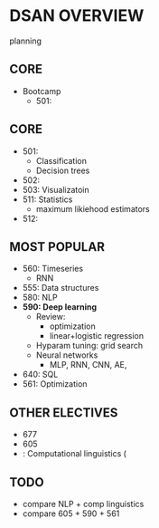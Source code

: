 # DSAN OVERVIEW 
planning 


## CORE 

*  Bootcamp 
	* 	501: 


## CORE 

*  501: 
    *  Classification
	*  Decision trees
*  502: 
*  503: Visualizatoin
*  511: Statistics 
	* maximum likiehood estimators
*  512:

## MOST POPULAR 

*  560: Timeseries
	* RNN 
*  555: Data structures 
*  580: NLP
*  **590: Deep learning** 
	* Review: 
		* optimization 
		* linear+logistic regression    
	* Hyparam tuning: grid search    
	* Neural networks 
		* MLP, RNN, CNN, AE,    
*  640: SQL
*  561: Optimization

## OTHER ELECTIVES 

*  677
*  605 
*  : Computational linguistics (


## TODO
* compare NLP + comp linguistics  
* compare 605 + 590 + 561 

